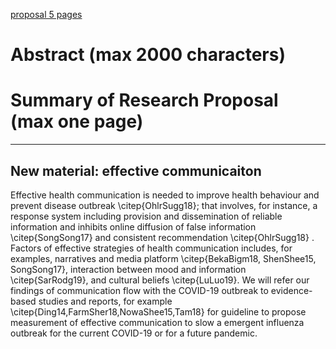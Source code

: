 [proposal 5 pages](https://www.researchnet-recherchenet.ca/rnr16/vwOpprtntyDtls.do?prog=3248#howtoapply)

# Abstract (max 2000 characters)

# Summary of Research Proposal (max one page)


----------------------------------------------------------------------

## New material: effective communicaiton

Effective health communication is needed to improve health behaviour and prevent disease outbreak \citep{OhlrSugg18}; that involves, for instance, a response system including provision and dissemination of reliable information and inhibits online diffusion of false information \citep{SongSong17} and consistent recommendation \citep{OhlrSugg18}  .  Factors of effective strategies of health communication includes, for examples, narratives and media platform \citep{BekaBigm18, ShenShee15, SongSong17}, interaction between mood and information \citep{SarRodg19}, and cultural beliefs \citep{LuLuo19}. 
We will refer our findings of communication flow with the COVID-19 outbreak to evidence-based studies and reports, for example \citep{Ding14,FarmSher18,NowaShee15,Tam18} for guideline to propose measurement of effective communication to slow a emergent influenza outbreak for the current COVID-19 or for a future pandemic.

